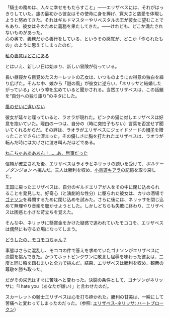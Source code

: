 <!-- title: エリザベス・ローズ・ブラッドフレイム -->
<!-- status: 生存 -->

「騎士の務めは、人々に幸せをもたらすこと」——エリザベスには、それがはっきりしていた。旅の最初から彼女はその使命に身を捧げ、寛大さと慈愛を体現しようと努めてきた。それはギルドマスターやリベスタルの王が彼女に望むことでもあり、彼女はそのために義務を果たしてきた。——けれども、どこか満たされないものがあった。  
心の奥で、義務だから善行をしている、というその感覚が、どこか「作られたもの」のように思えてしまったのだ。

[私の善意はどこにある](#embed:https://www.youtube.com/live/dCNrMstGc3I?feature=shared&t=239)

とはいえ、新しい日は始まり、新しい冒険が待っている。

長い昼寝から目覚めたスカーレットの乙女は、いつものようにお得意の独白を繰り広げた。そんな中、娘から「謎の風」が彼女に逆らい、「ネリッサと結婚したがっている」という噂を広めていると聞かされる。当然エリザベスは、この話題を“自分への独り語り”のネタにした。

[風のせいに違いない](#embed:https://www.youtube.com/live/dCNrMstGc3I?feature=shared&t=782)

彼女が延々と喋っていると、ラオラが現れた。ピンクの猫に対しエリザベスは好意を抱いていた。理由の一つは、自分の（時に突拍子もない）言葉を否定せず聞いてくれるからだ。その絆は、ラオラがエリザベスにジェイドソードの[帽子](https://www.youtube.com/live/dCNrMstGc3I?feature=shared&t=1042)を贈ったことでさらに深まった。その優しさに胸を打たれたエリザベスは、ラオラが転んだ時には大げさに泣き叫んだほどである。

[ねこちゃああああん！……あ、無事だった](#embed:https://www.youtube.com/live/dCNrMstGc3I?feature=shared&t=1397)

信頼が確立された後、エリザベスはラオラとネリッサの誘いを受けて、_ボルケーノダンジョン_ へ挑んだ。三人は勝利を収め、[小鳥遊キアラ](https://www.youtube.com/live/dCNrMstGc3I?feature=shared&t=5895)の記憶を取り戻した。

王国に戻ったエリザベスは、自分のギルドエリアが人をその中に閉じ込められることを発見した。好奇心（と演劇的な性分）に駆られた彼女は、カリの酒場で[ゴナソン](https://www.youtube.com/live/dCNrMstGc3I?feature=shared&t=7186)を尋問するために閉じ込めを試みた。さらに後には、ネリッサを閉じ込めて無理やり音楽を聴かせようとした。しかしどちらも失敗に終わり、エリザベスは困惑と小さな苛立ちを覚えた。

そんな中、ネリッサに懸賞金をかけた疑惑で追われていたモココを、エリザベスは偶然にも守る立場になってしまう。

[どうしたの、モコモコちゃん？](#embed:https://www.youtube.com/live/dCNrMstGc3I?feature=shared&t=7939)

事態はさらに混乱し、モココの件で答えを求めていたゴナソンがエリザベスに決闘を挑んできた。かつてホットピンクワンに敗北し屈辱を味わった彼女は、二度と同じ轍を踏むまいと全力で挑んだ。結果、エリザベスは勝利を収め、観衆の尊敬を勝ち取った。

だがその栄光はすぐに苦味へと変わった。決闘の条件として、ゴナソンがネリッサに「I hate you（あなたが嫌い）」と言わせたのだ。

スカーレットの騎士エリザベスは心を打ち砕かれた。勝利の甘美は、一瞬にして苦痛へと変わってしまったのだった。（参照: [エリザベス-ネリッサ: ハートブロークン](#edge:liz-nerissa)）
